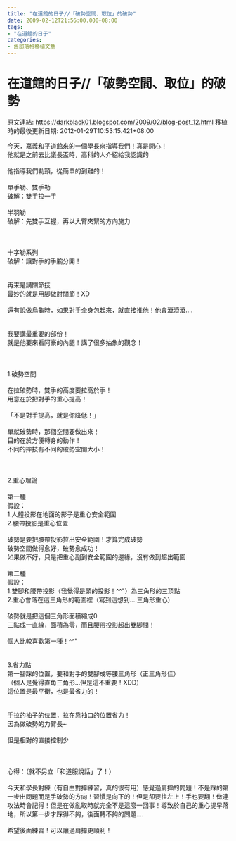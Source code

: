 ```yaml
---
title: "在道館的日子//「破勢空間、取位」的破勢"
date: 2009-02-12T21:56:00.000+08:00
tags: 
- "在道館的日子"
categories:
- 舊部落格移植文章
---
```


# 在道館的日子//「破勢空間、取位」的破勢

原文連結: https://darkblack01.blogspot.com/2009/02/blog-post_12.html
移植時的最後更新日期: 2012-01-29T10:53:15.421+08:00

今天，嘉義和平道館來的一個學長來指導我們！真是開心！<br />他就是之前去比議長盃時，高科的人介紹給我認識的<br /><br />他指導我們勒頸，從簡單的到難的！<br /><br />單手勒、雙手勒<br />破解：雙手拉一手<br /><br />半羽勒<br />破解：先雙手互握，再以大臂夾緊的方向施力<br /><br /><a name='more'></a><br /><br />十字勒系列<br />破解：讓對手的手腕分開！<br /><br /><br />再來是講關節技<br />最妙的就是用腳做肘關節！XD<br /><br />還有說做烏龜時，如果對手全身包起來，就直接推他！他會滾滾滾....<br /><br /><br />我要講最重要的部份！<br />就是他要來看阿豪的內腿！講了很多抽象的觀念！<br /><br /><br /><br />1.破勢空間<br /><br />在拉破勢時，雙手的高度要拉高於手！<br />用意在於把對手的重心提高！<br /><br />「不是對手提高，就是你降低！」<br /><br />單就破勢時，那個空間要做出來！<br />目的在於方便轉身的動作！<br />不同的摔技有不同的破勢空間大小！<br /><br /><br /><br />2.重心理論<br /><br />第一種<br />假設：<br />1.人體投影在地面的影子是重心安全範圍<br />2.腰帶投影是重心位置<br /><br />破勢是要把腰帶投影拉出安全範圍！才算完成破勢<br />破勢空間做得愈好，破勢愈成功！<br />如果做不好，只是把重心副到安全範圍的邊緣，沒有做到超出範圍<br /><br />第二種<br />假設：<br />1.雙腳和腰帶投影（我覺得是頭的投影！^^"）為三角形的三頂點<br />2.重心會落在這三角形的範圍裡（寫到這想到....三角形重心）<br /><br />破勢就是把這個三角形面積縮成0<br />三點成一直線，面積為零，而且腰帶投影超出雙腳間！<br /><br />個人比較喜歡第一種！^^"<br /><br /><br />3.省力點<br />第一腳踩的位置，要和對手的雙腳成等腰三角形（正三角形佳）<br />（個人是覺得直角三角形...但是這不重要！XDD）<br />這位置是最平衡，也是最省力的！<br /><br /><br />手拉的袖子的位置，拉在靠袖口的位置省力！<br />因為做破勢的力臂長~<br /><br />但是相對的直接控制少<br /><br /><br /><br />心得：（就不另立「和道服說話」了！）<br /><br />今天和學長對練（有自由對摔練習，真的很有用）感覺過肩摔的問題！不是踩的第一步出問題而是手破勢的方向！習慣是向下的！但是卻要往左上！手也要翻！做連攻法時會記得！但是在做亂取時就完全不是這麼一回事！導致於自己的重心提早落地，所以第一步才踩得不夠，後面轉不夠的問題....<br /><br />希望後面練習！可以讓過肩摔更順利！
